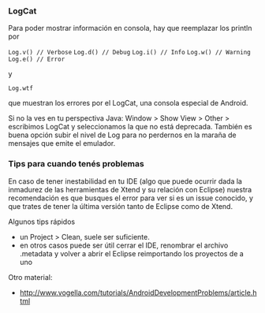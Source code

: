 ### LogCat

Para poder mostrar información en consola, hay que reemplazar los println por

`Log.v() // Verbose`
`Log.d() // Debug`
`Log.i() // Info`
`Log.w() // Warning`
`Log.e() // Error`

y

`Log.wtf`

que muestran los errores por el LogCat, una consola especial de Android.

Si no la ves en tu perspectiva Java: Window &gt; Show View &gt; Other &gt; escribimos LogCat y seleccionamos la que no está deprecada. También es buena opción subir el nivel de Log para no perdernos en la maraña de mensajes que emite el emulador.

### Tips para cuando tenés problemas

En caso de tener inestabilidad en tu IDE (algo que puede ocurrir dada la inmadurez de las herramientas de Xtend y su relación con Eclipse) nuestra recomendación es que busques el error para ver si es un issue conocido, y que trates de tener la última versión tanto de Eclipse como de Xtend.

Algunos tips rápidos

-   un Project &gt; Clean, suele ser suficiente.
-   en otros casos puede ser útil cerrar el IDE, renombrar el archivo .metadata y volver a abrir el Eclipse reimportando los proyectos de a uno

Otro material:

-   <http://www.vogella.com/tutorials/AndroidDevelopmentProblems/article.html>

